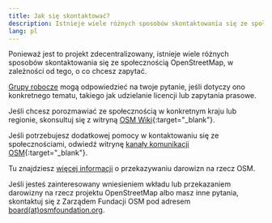 ```yaml
---
title: Jak się skontaktować?
description: Istnieje wiele różnych sposobów skontaktowania się ze społecznością OpenStreetMap, w zależności od tego, o co chcesz zapytać
lang: pl
---
```


Ponieważ jest to projekt zdecentralizowany, istnieje wiele różnych sposobów skontaktowania się ze społecznością OpenStreetMap, w zależności od tego, o co chcesz zapytać.

[Grupy robocze](/about-osm-community/working-groups.md) mogą odpowiedzieć na twoje pytanie, jeśli dotyczy ono konkretnego tematu, takiego jak udzielanie licencji lub zapytania prasowe.

Jeśli chcesz porozmawiać ze społecznością w konkretnym kraju lub regionie, skonsultuj się z witryną [OSM Wiki](https://wiki.openstreetmap.org){:target="_blank"}.

Jeśli potrzebujesz dodatkowej pomocy w kontaktowaniu się ze społecznościami, odwiedź witrynę [kanały komunikacji OSM](https://wiki.openstreetmap.org/wiki/Contact_channels){:target="_blank"}.

Tu znajdziesz [więcej informacji](/about-osm-community/donate-to-osm.md) o przekazywaniu darowizn na rzecz OSM.

Jeśli jesteś zainteresowany wniesieniem wkładu lub przekazaniem darowizny na rzecz projektu OpenStreetMap albo masz inne pytania, skontaktuj się z Zarządem Fundacji OSM pod adresem <a href="mailto:board@osmfoundation.org">board(at)osmfoundation.org</a>.
